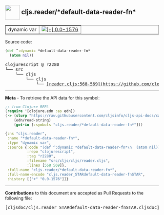 ## <img width="48px" valign="middle" src="http://i.imgur.com/Hi20huC.png"> cljs.reader/\*default-data-reader-fn\*

 <table border="1">
<tr>

<td>dynamic var</td>
<td><a href="https://github.com/cljsinfo/cljs-api-docs/tree/0.0-1576"><img valign="middle" alt="[+] 0.0-1576" src="https://img.shields.io/badge/+-0.0--1576-lightgrey.svg"></a> </td>
</tr>
</table>






Source code:

```clj
(def ^:dynamic *default-data-reader-fn*
  (atom nil))
```

 <pre>
clojurescript @ r2280
└── src
    └── cljs
        └── cljs
            └── <ins>[reader.cljs:568-569](https://github.com/clojure/clojurescript/blob/r2280/src/cljs/cljs/reader.cljs#L568-L569)</ins>
</pre>


---

__Meta__ - To retrieve the API data for this symbol:

```clj
;; from Clojure REPL
(require '[clojure.edn :as edn])
(-> (slurp "https://raw.githubusercontent.com/cljsinfo/cljs-api-docs/catalog/cljs-api.edn")
    (edn/read-string)
    (get-in [:symbols "cljs.reader/*default-data-reader-fn*"]))
```

```clj
{:ns "cljs.reader",
 :name "*default-data-reader-fn*",
 :type "dynamic var",
 :source {:code "(def ^:dynamic *default-data-reader-fn*\n  (atom nil))",
          :repo "clojurescript",
          :tag "r2280",
          :filename "src/cljs/cljs/reader.cljs",
          :lines [568 569]},
 :full-name "cljs.reader/*default-data-reader-fn*",
 :full-name-encode "cljs.reader_STARdefault-data-reader-fnSTAR",
 :history [["+" "0.0-1576"]]}

```

---

__Contributions__ to this document are accepted as Pull Requests to the following file:

 <pre>
[cljsdoc/cljs.reader_STARdefault-data-reader-fnSTAR.cljsdoc](https://github.com/cljsinfo/cljs-api-docs/blob/master/cljsdoc/cljs.reader_STARdefault-data-reader-fnSTAR.cljsdoc)
</pre>

